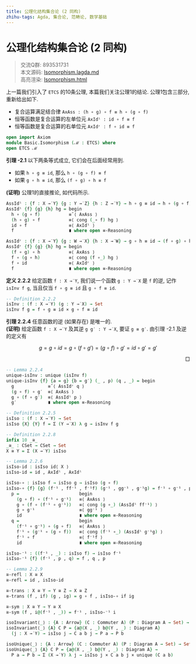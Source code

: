 ```yaml
---
title: 公理化结构集合论 (2 同构)
zhihu-tags: Agda, 集合论, 范畴论, 数学基础
---
```


# 公理化结构集合论 (2 同构)

> 交流Q群: 893531731  
> 本文源码: [Isomorphism.lagda.md](https://github.com/choukh/ETCS/blob/main/src/Basic/Isomorphism.lagda.md)  
> 高亮渲染: [Isomorphism.html](https://choukh.github.io/ETCS/Basic.Isomorphism.html)  

上一篇我们引入了 `ETCS` 的10条公理, 本篇我们关注公理1的结论. 公理1包含三部分, 重新给出如下.

- 复合运算满足结合律 `AxAss : (h ∘ g) ∘ f ≡ h ∘ (g ∘ f)`
- 恒等函数是复合运算的左单位元 `AxIdˡ : id ∘ f ≡ f`
- 恒等函数是复合运算的右单位元 `AxIdʳ : f ∘ id ≡ f`

```agda
open import Axiom
module Basic.Isomorphism (ℳ : ETCS) where
open ETCS ℳ
```

**引理 -2.1** 以下两条等式成立, 它们会在后面经常用到.

- 如果 `h ∘ g ≡ id`, 那么 `h ∘ (g ∘ f) ≡ f`
- 如果 `g ∘ h ≡ id`, 那么 `(f ∘ g) ∘ h ≡ f`

**(证明)** 公理1的直接推论, 如代码所示.

```agda
AssIdˡ : {f : X →̇ Y} {g : Y →̇ Z} {h : Z →̇ Y} → h ∘ g ≡ id → h ∘ (g ∘ f) ≡ f
AssIdˡ {f} {g} {h} hg = begin
  h ∘ (g ∘ f)           ≡˘⟨ AxAss ⟩
  (h ∘ g) ∘ f           ≡⟨ cong (_∘ f) hg ⟩
  id ∘ f                ≡⟨ AxIdˡ ⟩
  f                     ∎ where open ≡-Reasoning

AssIdʳ : {f : X →̇ Y} {g : W →̇ X} {h : X →̇ W} → g ∘ h ≡ id → (f ∘ g) ∘ h ≡ f
AssIdʳ {f} {g} {h} hg = begin
  (f ∘ g) ∘ h           ≡⟨ AxAss ⟩
  f ∘ (g ∘ h)           ≡⟨ cong (f ∘_) hg ⟩
  f ∘ id                ≡⟨ AxIdʳ ⟩
  f                     ∎ where open ≡-Reasoning
```

**定义 2.2.2** 给定函数 `f : X →̇ Y`, 我们说一个函数 `g : Y →̇ X` 是 `f` 的逆, 记作 `isInv f g`, 当且仅当 `f ∘ g ≡ id` 且 `g ∘ f ≡ id`.

```agda
-- Definition 2.2.2
isInv : (f : X →̇ Y) (g : Y →̇ X) → Set
isInv f g = f ∘ g ≡ id × g ∘ f ≡ id
```

**引理 2.2.4** 任意函数的逆 (如果存在) 是唯一的.  
**(证明)** 给定函数 `f : X →̇ Y` 及其逆 `g g′ : Y →̇ X`, 要证 `g ≡ g′`. 由引理 -2.1 及逆的定义有

$$
g = g ∘ id = g ∘ (f ∘ g') = (g ∘ f) ∘ g' = id ∘ g' = g'
$$

<div style="text-align: right">□</div>

```agda
-- Lemma 2.2.4
unique-isInv : unique (isInv f)
unique-isInv {f} {a = g} {b = g′} (_ , p) (q , _) = begin
  g             ≡˘⟨ AssIdʳ q ⟩
  (g ∘ f) ∘ g′  ≡⟨ AxAss ⟩
  g ∘ (f ∘ g′)  ≡⟨ AssIdˡ p ⟩
  g′            ∎ where open ≡-Reasoning
```

```agda
-- Definition 2.2.5
isIso : (f : X →̇ Y) → Set
isIso {X} {Y} f = Σ (Y →̇ X) λ g → isInv f g
```

```agda
-- Definition 2.2.8
infix 10 _≅_
_≅_ : CSet → CSet → Set
X ≅ Y = Σ (X →̇ Y) isIso
```

```agda
-- Lemma 2.2.6
isIso-id : isIso id⟨ X ⟩
isIso-id = id , AxIdˡ , AxIdˡ

isIso-∘ : isIso f → isIso g → isIso (g ∘ f)
isIso-∘ {f} {g} (f⁻¹ , ff⁻¹ , f⁻¹f) (g⁻¹ , gg⁻¹ , g⁻¹g) = f⁻¹ ∘ g⁻¹ , p , q where
  p =                       begin
    (g ∘ f) ∘ (f⁻¹ ∘ g⁻¹)   ≡⟨ AxAss ⟩
    g ∘ (f ∘ (f⁻¹ ∘ g⁻¹))   ≡⟨ cong (g ∘_) (AssIdˡ ff⁻¹) ⟩
    g ∘ g⁻¹                 ≡⟨ gg⁻¹ ⟩
    id                      ∎ where open ≡-Reasoning
  q =                       begin
    (f⁻¹ ∘ g⁻¹) ∘ (g ∘ f)   ≡⟨ AxAss ⟩
    f⁻¹ ∘ (g⁻¹ ∘ (g ∘ f))   ≡⟨ cong (f⁻¹ ∘_) (AssIdˡ g⁻¹g) ⟩
    f⁻¹ ∘ f                 ≡⟨ f⁻¹f ⟩
    id                      ∎ where open ≡-Reasoning

isIso-⁻¹ : ((f⁻¹ , _) : isIso f) → isIso f⁻¹
isIso-⁻¹ {f} (f⁻¹ , p , q) = f , q , p
```

```agda
-- Lemma 2.2.9
≅-refl : X ≅ X
≅-refl = id , isIso-id

≅-trans : X ≅ Y → Y ≅ Z → X ≅ Z
≅-trans (f , if) (g , ig) = g ∘ f , isIso-∘ if ig

≅-sym : X ≅ Y → Y ≅ X
≅-sym (f , i@(f⁻¹ , _)) = f⁻¹ , isIso-⁻¹ i
```

```agda
isoInvariant⟨_⟩ : {A : Arrow} (C : Commuter A) (P : Diagram A → Set) → Set
isoInvariant⟨_⟩ {A} C P = {a@(X , _) b@(Y , _) : Diagram A}
  (j : X →̇ Y) → isIso j → C a b j → P a → P b
```

```agda
isoUnique⟨_⟩ : {A : Arrow} (C : Commuter A) (P : Diagram A → Set) → Set
isoUnique⟨_⟩ {A} C P = {a@(X , _) b@(Y , _) : Diagram A} →
  P a → P b → Σ (X →̇ Y) λ j → isIso j × C a b j × unique (C a b)
```
